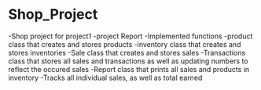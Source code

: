 # Shop_Project
-Shop project for project1
-project Report
-Implemented functions
-product class that creates and stores products
-inventory class that creates and stores inventories
-Sale class that creates and stores sales
-Transactions class that stores all sales and transactions as well as updating numbers to reflect the occured sales
-Report class that prints all sales and products in inventory
-Tracks all individual sales, as well as total earned
